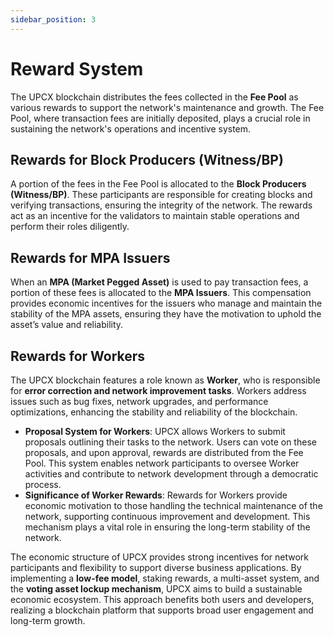 ```yaml
---
sidebar_position: 3
---
```


# Reward System

The UPCX blockchain distributes the fees collected in the **Fee Pool** as various rewards to support the network's maintenance and growth. The Fee Pool, where transaction fees are initially deposited, plays a crucial role in sustaining the network's operations and incentive system.

## **Rewards for Block Producers (Witness/BP)**

A portion of the fees in the Fee Pool is allocated to the **Block Producers (Witness/BP)**. These participants are responsible for creating blocks and verifying transactions, ensuring the integrity of the network. The rewards act as an incentive for the validators to maintain stable operations and perform their roles diligently.

## **Rewards for MPA Issuers**

When an **MPA (Market Pegged Asset)** is used to pay transaction fees, a portion of these fees is allocated to the **MPA Issuers**. This compensation provides economic incentives for the issuers who manage and maintain the stability of the MPA assets, ensuring they have the motivation to uphold the asset’s value and reliability.

## **Rewards for Workers**

The UPCX blockchain features a role known as **Worker**, who is responsible for **error correction and network improvement tasks**. Workers address issues such as bug fixes, network upgrades, and performance optimizations, enhancing the stability and reliability of the blockchain.

- **Proposal System for Workers**:
  UPCX allows Workers to submit proposals outlining their tasks to the network. Users can vote on these proposals, and upon approval, rewards are distributed from the Fee Pool. This system enables network participants to oversee Worker activities and contribute to network development through a democratic process.
- **Significance of Worker Rewards**:
  Rewards for Workers provide economic motivation to those handling the technical maintenance of the network, supporting continuous improvement and development. This mechanism plays a vital role in ensuring the long-term stability of the network.

The economic structure of UPCX provides strong incentives for network participants and flexibility to support diverse business applications. By implementing a **low-fee model**, staking rewards, a multi-asset system, and the **voting asset lockup mechanism**, UPCX aims to build a sustainable economic ecosystem. This approach benefits both users and developers, realizing a blockchain platform that supports broad user engagement and long-term growth.
